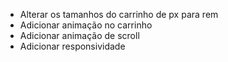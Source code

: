 - Alterar os tamanhos do carrinho de px para rem
- Adicionar animação no carrinho
- Adicionar animação de scroll
- Adicionar responsividade
